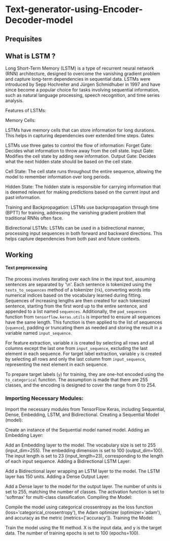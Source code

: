 # Text-generator-using-Encoder-Decoder-model
## Prequisites
## What is LSTM ?
Long Short-Term Memory (LSTM) is a type of recurrent neural network (RNN) architecture, designed to overcome the vanishing gradient problem and capture long-term dependencies in sequential data. LSTMs were introduced by Sepp Hochreiter and Jürgen Schmidhuber in 1997 and have since become a popular choice for tasks involving sequential information, such as natural language processing, speech recognition, and time series analysis.

Features of LSTMs:

Memory Cells:

LSTMs have memory cells that can store information for long durations. This helps in capturing dependencies over extended time steps.
Gates:

LSTMs use three gates to control the flow of information:
Forget Gate: Decides what information to throw away from the cell state.
Input Gate: Modifies the cell state by adding new information.
Output Gate: Decides what the next hidden state should be based on the cell state.

Cell State:
The cell state runs throughout the entire sequence, allowing the model to remember information over long periods.

Hidden State:
The hidden state is responsible for carrying information that is deemed relevant for making predictions based on the current input and past information.

Training and Backpropagation:
LSTMs use backpropagation through time (BPTT) for training, addressing the vanishing gradient problem that traditional RNNs often face.

Bidirectional LSTMs:
LSTMs can be used in a bidirectional manner, processing input sequences in both forward and backward directions. This helps capture dependencies from both past and future contexts.

## Working

#### Text preprocessing
The process involves iterating over each line in the input text, assuming sentences are separated by '\n'. Each sentence is tokenized using the `texts_to_sequences` method of a tokenizer (`tk`), converting words into numerical indices based on the vocabulary learned during fitting. Sequences of increasing lengths are then created for each tokenized sentence, starting from the first word up to the entire sentence, and appended to a list named `sequences`. Additionally, the `pad_sequences` function from `tensorflow.keras.utils` is imported to ensure all sequences have the same length. This function is then applied to the list of sequences (`squence`), padding or truncating them as needed and storing the result in a variable named `input_sequence`.

For feature extraction, variable `X` is created by selecting all rows and all columns except the last one from `input_sequence`, excluding the last element in each sequence. For target label extraction, variable `y` is created by selecting all rows and only the last column from `input_sequence`, representing the next element in each sequence.

To prepare target labels (`y`) for training, they are one-hot encoded using the `to_categorical` function. The assumption is made that there are 255 classes, and the encoding is designed to cover the range from 0 to 254.


### Importing Necessary Modules:

Import the necessary modules from TensorFlow Keras, including Sequential, Dense, Embedding, LSTM, and Bidirectional.
Creating a Sequential Model (model):

Create an instance of the Sequential model named model.
Adding an Embedding Layer:

Add an Embedding layer to the model.
The vocabulary size is set to 255 (input_dim=255).
The embedding dimension is set to 100 (output_dim=100).
The input length is set to 23 (input_length=23), corresponding to the length of each input sequence.
Adding a Bidirectional LSTM Layer:

Add a Bidirectional layer wrapping an LSTM layer to the model.
The LSTM layer has 150 units.
Adding a Dense Output Layer:

Add a Dense layer to the model for the output layer.
The number of units is set to 255, matching the number of classes.
The activation function is set to 'softmax' for multi-class classification.
Compiling the Model:

Compile the model using categorical crossentropy as the loss function (loss='categorical_crossentropy'), the Adam optimizer (optimizer='adam'), and accuracy as the metric (metrics=['accuracy']).
Training the Model:

Train the model using the fit method.
X is the input data, and y is the target data.
The number of training epochs is set to 100 (epochs=100).
